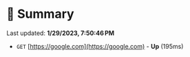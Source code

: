 # 📖 Summary
Last updated: **1/29/2023, 7:50:46 PM**

- `GET` [https://google.com](https://google.com) - **Up** (195ms)
